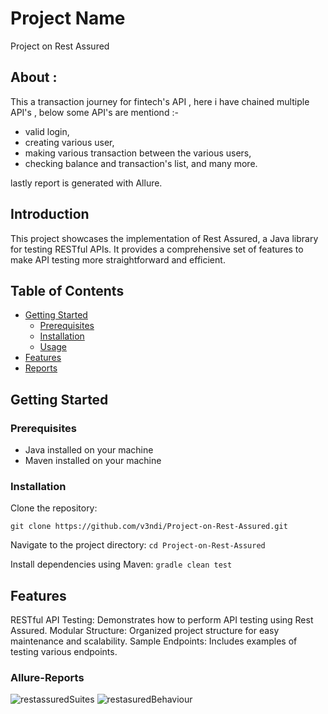 # Project Name

Project on Rest Assured

## About :
This a transaction journey for fintech's API , here i have chained multiple API's , below some API's are mentiond :-
* valid login,
* creating various user,
* making various transaction between the various users,
* checking balance and transaction's list, and many more.

lastly report is generated with Allure.

## Introduction

This project showcases the implementation of Rest Assured, a Java library for testing RESTful APIs. It provides a comprehensive set of features to make API testing more straightforward and efficient.

## Table of Contents

- [Getting Started](#getting-started)
  - [Prerequisites](#prerequisites)
  - [Installation](#installation)
  - [Usage](#usage)
- [Features](#features)
- [Reports](#Allure-Reports)


## Getting Started

### Prerequisites

- Java installed on your machine
- Maven installed on your machine

### Installation

Clone the repository:

   ```git clone https://github.com/v3ndi/Project-on-Rest-Assured.git```
   
Navigate to the project directory:
```cd Project-on-Rest-Assured```


Install dependencies using Maven:
```gradle clean test```

## Features
RESTful API Testing: Demonstrates how to perform API testing using Rest Assured.
Modular Structure: Organized project structure for easy maintenance and scalability.
Sample Endpoints: Includes examples of testing various endpoints.

### Allure-Reports
![restassuredSuites](https://github.com/v3ndi/Project-on-Rest-Assured/assets/83697980/770aff20-97b2-4dbf-857d-7b88b849b934)
![restasuredBehaviour](https://github.com/v3ndi/Project-on-Rest-Assured/assets/83697980/c65b89b1-b8ba-4b5b-8016-a726ac5740c6)



